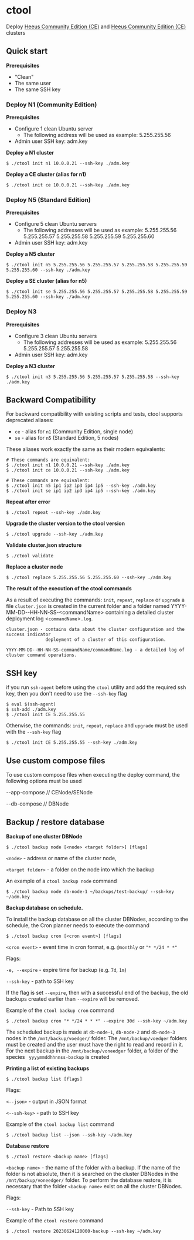 # ctool

Deploy [Heeus Community Edition (CE)](https://github.com/heeus/heeus-design#community-edition-ce) and [Heeus Community Edition (CE)](https://github.com/heeus/heeus-design#community-edition-ce) clusters
         
## Quick start

**Prerequisites**
- "Clean"
- The same user
- The same SSH key

### Deploy N1 (Community Edition)

**Prerequisites**
- Configure 1 clean  Ubuntu server
  - The following address will be used as example: 5.255.255.56
- Admin user SSH key: adm.key

**Deploy a N1 cluster**

    $ ./ctool init n1 10.0.0.21 --ssh-key ./adm.key

**Deploy a CE cluster (alias for n1)**

    $ ./ctool init ce 10.0.0.21 --ssh-key ./adm.key


### Deploy N5 (Standard Edition)

**Prerequisites**
- Configure 5 clean Ubuntu servers
  - The following addresses will be used as example: 5.255.255.56 5.255.255.57 5.255.255.58 5.255.255.59 5.255.255.60
- Admin user SSH key: adm.key

**Deploy a N5 cluster**

    $ ./ctool init n5 5.255.255.56 5.255.255.57 5.255.255.58 5.255.255.59 5.255.255.60 --ssh-key ./adm.key

**Deploy a SE cluster (alias for n5)**

    $ ./ctool init se 5.255.255.56 5.255.255.57 5.255.255.58 5.255.255.59 5.255.255.60 --ssh-key ./adm.key

### Deploy N3

**Prerequisites**
- Configure 3 clean Ubuntu servers
  - The following addresses will be used as example: 5.255.255.56 5.255.255.57 5.255.255.58
- Admin user SSH key: adm.key

**Deploy a N3 cluster**

    $ ./ctool init n3 5.255.255.56 5.255.255.57 5.255.255.58 --ssh-key ./adm.key

## Backward Compatibility

For backward compatibility with existing scripts and tests, ctool supports deprecated aliases:

- `ce` - alias for `n1` (Community Edition, single node)
- `se` - alias for `n5` (Standard Edition, 5 nodes)

These aliases work exactly the same as their modern equivalents:

    # These commands are equivalent:
    $ ./ctool init n1 10.0.0.21 --ssh-key ./adm.key
    $ ./ctool init ce 10.0.0.21 --ssh-key ./adm.key

    # These commands are equivalent:
    $ ./ctool init n5 ip1 ip2 ip3 ip4 ip5 --ssh-key ./adm.key
    $ ./ctool init se ip1 ip2 ip3 ip4 ip5 --ssh-key ./adm.key

**Repeat after error**

    $ ./ctool repeat --ssh-key ./adm.key

**Upgrade the cluster version to the ctool version**

    $ ./ctool upgrade --ssh-key ./adm.key

**Validate cluster.json structure**

    $ ./ctool validate

**Replace a cluster node**

    $ ./ctool replace 5.255.255.56 5.255.255.60 --ssh-key ./adm.key


**The result of the execution of the ctool commands**

As a result of executing the commands: `init`, `repeat`, `replace` or `upgrade` a file `cluster.json` is created in the current folder and a folder
named YYYY-MM-DD--HH-NN-SS-&lt;commandName&gt; containing a detailed cluster deployment log &lt;`commandName`&gt;`.log`.


    cluster.json - contains data about the cluster configuration and the success indicator
                   deployment of a cluster of this configuration. 

    YYYY-MM-DD--HH-NN-SS-commandName/commandName.log - a detailed log of cluster command operations.

## SSH key

if you run `ssh-agent` before using the `ctool` utility and add the required ssh key, then you don't need to use the `--ssh-key` flag

    $ eval $(ssh-agent)
    $ ssh-add ./adm.key
    $ ./ctool init CE 5.255.255.55 

Otherwise, the commands: `init`, `repeat`, `replace` and `upgrade` must be used with the `--ssh-key` flag

    $ ./ctool init CE 5.255.255.55 --ssh-key ./adm.key

## Use custom compose files

To use custom compose files when executing the deploy command, the following options must be used

--app-compose // CENode/SENode

--db-compose  // DBNode

## Backup / restore database

**Backup of one cluster DBNode**

    $ ./ctool backup node [<node> <target folder>] [flags]

`<node>` - address or name of the cluster node,

`<target folder>` - a folder on the node into which the backup

An example of a `ctool backup node` command

    $ ./ctool backup node db-node-1 ~/backups/test-backup/ --ssh-key ~/adm.key

**Backup database on schedule.**

To install the backup database on all the cluster DBNodes, according to the schedule, the Cron planner needs to execute the command

    $ ./ctool backup cron [<cron event>] [flags]

`<cron event>` - event time in cron format, e.g. `@monthly` or `"* */24 * *"`

Flags:

  `-e, --expire` - expire time for backup (e.g. `7d`, `1m`)

  `--ssh-key` - path to SSH key

If the flag is set `--expire`, then with a successful end of the backup, the old backups created earlier than `--expire` will be removed.

Example of the `ctool backup cron` command

    $ ./ctool backup cron "* */24 * * *" --expire 30d --ssh-key ~/adm.key

The scheduled backup is made at `db-node-1`, `db-node-2` and `db-node-3` nodes in the `/mnt/backup/voedger/` folder. The `/mnt/backup/voedger` folders must be created and the user must have the right to read and record in it.
For the next backup in the `/mnt/backup/voneedger` folder, a folder of the species ` yyyymmddhhnnss-backup` is created


**Printing a list of existing backups**

    $ ./ctool backup list [flags]

Flags:
  
`<--json>` - output in JSON format

`<--ssh-key>` - path to SSH key

Example of the `ctool backup list` command

    $ ./ctool backup list --json --ssh-key ~/adm.key

**Database restore**

    $ ./ctool restore <backup name> [flags]

`<backup name>` - the name of the folder with a backup. If the name of the folder is not absolute, then it is searched on the cluster DBNodes in the `/mnt/backup/voneedger/` folder. To perform the database restore, it is necessary that the folder `<backup name>` exist on all the cluster DBNodes.

Flags:

`--ssh-key` - Path to SSH key

Example of the `ctool restore` command

    $ ./ctool restore 20230624120000-backup --ssh-key ~/adm.key

